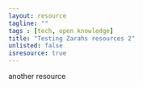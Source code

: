 ```yaml
---
layout: resource
tagline: ""
tags : [tech, open knowledge]
title: "Testing Zarahs resources 2"
unlisted: false
isresource: true
---
```


another resource